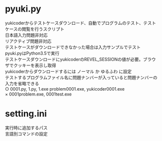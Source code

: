 # pyuki.py
yukicoderからテストケースダウンロード、自動でプログラムのテスト、テストケースの閲覧を行うスクリプト  
日本語入力問題非対応  
リアクティブ問題非対応  
テストケースがダウンロードできなかった場合は入力サンプルでテスト  
pyuki.pyはPython3.5で実行  
テストケースダウンロードにyukicoderのREVEL_SESSIONの値が必要。ブラウザでクッキーを表示し取得  
yukicoderからダウンロードするには ノーマル か ゆるふわ に設定  
テストするプログラムファイル名に問題ナンバーが入っていると問題ナンバーの入力を省略できる  
○ 0001.py, 1.py, 1.exe problem0001.exe, yukicoder0001.exe  
× 0001problem.exe, 0001test.exe

# setting.ini
実行時に追加するパス  
言語別コマンドの設定  